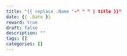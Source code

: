 ```yaml
---
title: "{{ replace .Name "-" " " | title }}"
date: {{ .Date }}
reward: true
draft: false
description: ""
tags: []
categories: []
---
```


<!--more-->

